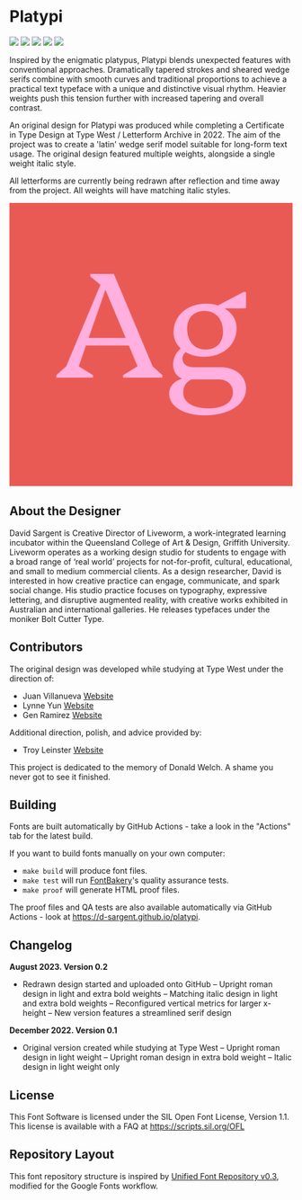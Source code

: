 # Platypi

[![][Fontbakery]](https://d-sargent.github.io/platypi/fontbakery/fontbakery-report.html)
[![][Universal]](https://d-sargent.github.io/platypi/fontbakery/fontbakery-report.html)
[![][GF Profile]](https://d-sargent.github.io/platypi/fontbakery/fontbakery-report.html)
[![][Outline Correctness]](https://d-sargent.github.io/platypi/fontbakery/fontbakery-report.html)
[![][Shaping]](https://d-sargent.github.io/platypi/fontbakery/fontbakery-report.html)

[Fontbakery]: https://img.shields.io/endpoint?url=https%3A%2F%2Fraw.githubusercontent.com%2Fd-sargent%2Fplatypi%2Fgh-pages%2Fbadges%2Foverall.json
[GF Profile]: https://img.shields.io/endpoint?url=https%3A%2F%2Fraw.githubusercontent.com%2Fd-sargent%2Fplatypi%2Fgh-pages%2Fbadges%2FGoogleFonts.json
[Outline Correctness]: https://img.shields.io/endpoint?url=https%3A%2F%2Fraw.githubusercontent.com%2Fd-sargent%2Fplatypi%2Fgh-pages%2Fbadges%2FOutlineCorrectnessChecks.json
[Shaping]: https://img.shields.io/endpoint?url=https%3A%2F%2Fraw.githubusercontent.com%2Fd-sargent%2Fplatypi%2Fgh-pages%2Fbadges%2FShapingChecks.json
[Universal]: https://img.shields.io/endpoint?url=https%3A%2F%2Fraw.githubusercontent.com%2Fd-sargent%2Fplatypi%2Fgh-pages%2Fbadges%2FUniversal.json

Inspired by the enigmatic platypus, Platypi blends unexpected features with conventional approaches. Dramatically tapered strokes and sheared wedge serifs combine with smooth curves and traditional proportions to achieve a practical text typeface with a unique and distinctive visual rhythm. Heavier weights push this tension further with increased tapering and overall contrast.

An original design for Platypi was produced while completing a Certificate in Type Design at Type West / Letterform Archive in 2022. The aim of the project was to create a 'latin' wedge serif model suitable for long-form text usage. The original design featured multiple weights, alongside a single weight italic style. 

All letterforms are currently being redrawn after reflection and time away from the project. All weights will have matching italic styles.

![Sample Image](documentation/platypi-sample-image-oct-2023.png)

## About the Designer

David Sargent is Creative Director of Liveworm, a work-integrated learning incubator within the Queensland College of Art & Design, Griffith University. Liveworm operates as a working design studio for students to engage with a broad range of ‘real world’ projects for not-for-profit, cultural, educational, and small to medium commercial clients. As a design researcher, David is interested in how creative practice can engage, communicate, and spark social change. His studio practice focuses on typography, expressive lettering, and disruptive augmented reality, with creative works exhibited in Australian and international galleries. He releases typefaces under the moniker Bolt Cutter Type.

## Contributors

The original design was developed while studying at Type West under the direction of:

* Juan Villanueva [Website](http://www.juankafka.com)
* Lynne Yun [Website](http://www.lynneyun.com)
* Gen Ramirez [Website](https://genramirez.com)

Additional direction, polish, and advice provided by:

* Troy Leinster [Website](https://www.leinstertype.com)

This project is dedicated to the memory of Donald Welch. A shame you never got to see it finished.

## Building

Fonts are built automatically by GitHub Actions - take a look in the "Actions" tab for the latest build.

If you want to build fonts manually on your own computer:

* `make build` will produce font files.
* `make test` will run [FontBakery](https://github.com/googlefonts/fontbakery)'s quality assurance tests.
* `make proof` will generate HTML proof files.

The proof files and QA tests are also available automatically via GitHub Actions - look at https://d-sargent.github.io/platypi.

## Changelog

**August 2023. Version 0.2**
- Redrawn design started and uploaded onto GitHub
– Upright roman design in light and extra bold weights
– Matching italic design in light and extra bold weights
– Reconfigured vertical metrics for larger x-height
– New version features a streamlined serif design

**December 2022. Version 0.1**
- Original version created while studying at Type West
– Upright roman design in light weight
– Upright roman design in extra bold weight
– Italic design in light weight only

## License

This Font Software is licensed under the SIL Open Font License, Version 1.1.
This license is available with a FAQ at
https://scripts.sil.org/OFL

## Repository Layout

This font repository structure is inspired by [Unified Font Repository v0.3](https://github.com/unified-font-repository/Unified-Font-Repository), modified for the Google Fonts workflow.
